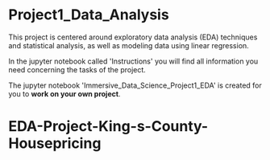 # Project1_Data_Analysis
This project is centered around exploratory data 
analysis (EDA) techniques and statistical analysis, 
as well as modeling data using linear regression.

In the jupyter notebook called 'Instructions' you will 
find all information you need concerning the tasks 
of the project.

The jupyter notebook 'Immersive_Data_Science_Project1_EDA'
is created for you to **work on your own project**.
# EDA-Project-King-s-County-Housepricing
